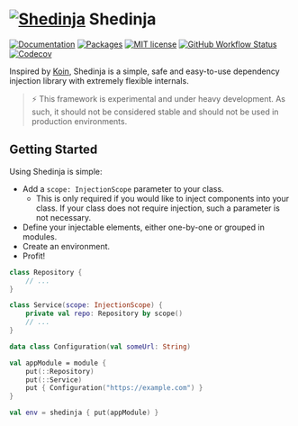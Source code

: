 # [![Shedinja](https://img.pokemondb.net/sprites/black-white/anim/normal/shedinja.gif)](http://pokemondb.net/pokedex/shedinja) Shedinja

[![Documentation](https://img.shields.io/badge/Documentation-Click%20Here!-b5945a?style=for-the-badge)](https://shedinja.zoroark.guru) [![Packages](https://img.shields.io/github/v/release/utybo/Shedinja?label=packages&logo=gitlab&style=for-the-badge)](https://gitlab.com/utybo/packages/-/packages?search[]=guru%2Fzoroark%2Fshedinja) [![MIT license](https://img.shields.io/badge/License-MIT-blue?style=for-the-badge)](LICENSE.md) [![GitHub Workflow Status](https://img.shields.io/github/workflow/status/utybo/Shedinja/Tests?logo=github&style=for-the-badge)](https://github.com/utybo/Shedinja/actions/workflows/tests.yaml) [![Codecov](https://img.shields.io/codecov/c/github/utybo/Shedinja?style=for-the-badge&logo=codecov)](https://codecov.io/gh/utybo/Shedinja)

Inspired by [Koin](https://insert-koin.io), Shedinja is a simple, safe and easy-to-use dependency injection library with extremely flexible internals.

> ⚡ This framework is experimental and under heavy development. As such, it should not be considered stable and should not be used in production environments.

## Getting Started

Using Shedinja is simple:

* Add a `scope: InjectionScope` parameter to your class.
  * This is only required if you would like to inject components into your class. If your class does not require injection, such a parameter is not necessary.
* Define your injectable elements, either one-by-one or grouped in modules.
* Create an environment.
* Profit!

```kotlin
class Repository {
    // ...
}

class Service(scope: InjectionScope) {
    private val repo: Repository by scope()
    // ...
}

data class Configuration(val someUrl: String)

val appModule = module {
    put(::Repository)
    put(::Service)
    put { Configuration("https://example.com") }
}

val env = shedinja { put(appModule) }
```

